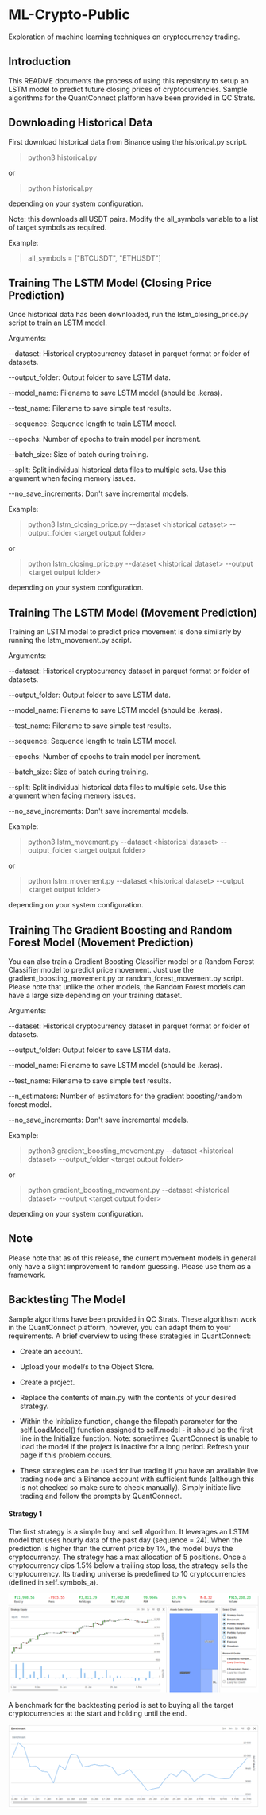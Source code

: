 # ML-Crypto-Public
Exploration of machine learning techniques on cryptocurrency trading.

## Introduction

This README documents the process of using this repository to setup an LSTM model to predict future closing prices of cryptocurrencies. Sample algorithms for the QuantConnect platform have been provided in QC Strats.

## Downloading Historical Data

First download historical data from Binance using the historical.py script.

> python3 historical.py

or

> python historical.py

depending on your system configuration.

Note: this downloads all USDT pairs. Modify the all_symbols variable to a list of target symbols as required.

Example:

> all_symbols = ["BTCUSDT", "ETHUSDT"]

## Training The LSTM Model (Closing Price Prediction)

Once historical data has been downloaded, run the lstm_closing_price.py script to train an LSTM model.

Arguments:

--dataset: Historical cryptocurrency dataset in parquet format or folder of datasets.

--output_folder: Output folder to save LSTM data.

--model_name: Filename to save LSTM model (should be .keras).

--test_name: Filename to save simple test results.

--sequence: Sequence length to train LSTM model.

--epochs: Number of epochs to train model per increment.

--batch_size: Size of batch during training.

--split: Split individual historical data files to multiple sets. Use this argument when facing memory issues.

--no_save_increments: Don't save incremental models.

Example:

> python3 lstm_closing_price.py --dataset \<historical dataset> --output_folder \<target output folder>

or

> python lstm_closing_price.py --dataset \<historical dataset> --output \<target output folder>

depending on your system configuration.

## Training The LSTM Model (Movement Prediction)

Training an LSTM model to predict price movement is done similarly by running the lstm_movement.py script. 

Arguments:

--dataset: Historical cryptocurrency dataset in parquet format or folder of datasets.

--output_folder: Output folder to save LSTM data.

--model_name: Filename to save LSTM model (should be .keras).

--test_name: Filename to save simple test results.

--sequence: Sequence length to train LSTM model.

--epochs: Number of epochs to train model per increment.

--batch_size: Size of batch during training.

--split: Split individual historical data files to multiple sets. Use this argument when facing memory issues.

--no_save_increments: Don't save incremental models.

Example:

> python3 lstm_movement.py --dataset \<historical dataset> --output_folder \<target output folder>

or

> python lstm_movement.py --dataset \<historical dataset> --output \<target output folder>

depending on your system configuration.

## Training The Gradient Boosting and Random Forest Model (Movement Prediction)

You can also train a Gradient Boosting Classifier model or a Random Forest Classifier model to predict price movement. Just use the gradient_boosting_movement.py or random_forest_movement.py script. Please note that unlike the other models, the Random Forest models can have a large size depending on your training dataset.

Arguments:

--dataset: Historical cryptocurrency dataset in parquet format or folder of datasets.

--output_folder: Output folder to save LSTM data.

--model_name: Filename to save LSTM model (should be .keras).

--test_name: Filename to save simple test results.

--n_estimators: Number of estimators for the gradient boosting/random forest model.

--no_save_increments: Don't save incremental models.

Example:

> python3 gradient_boosting_movement.py --dataset \<historical dataset> --output_folder \<target output folder>

or

> python gradient_boosting_movement.py --dataset \<historical dataset> --output \<target output folder>

depending on your system configuration.

## Note

Please note that as of this release, the current movement models in general only have a slight improvement to random guessing. Please use them as a framework. 

## Backtesting The Model

Sample algorithms have been provided in QC Strats. These algorithsm work in the QuantConnect platform, however, you can adapt them to your requirements. A brief overview to using these strategies in QuantConnect:

- Create an account.

- Upload your model/s to the Object Store.

- Create a project.

- Replace the contents of main.py with the contents of your desired strategy.

- Within the Initialize function, change the filepath parameter for the self.LoadModel() function assigned to self.model - it should be the first line in the Initialize function. Note: sometimes QuantConnect is unable to load the model if the project is inactive for a long period. Refresh your page if this problem occurs.

- These strategies can be used for live trading if you have an available live trading node and a Binance account with sufficient funds (although this is not checked so make sure to check manually). Simply initiate live trading and follow the prompts by QuantConnect.

#### Strategy 1

The first strategy is a simple buy and sell algorithm. It leverages an LSTM model that uses hourly data of the past day (sequence = 24). When the prediction is higher than the current price by 1%, the model buys the cryptocurrency. The strategy has a max allocation of 5 positions. Once a cryptocurrency dips 1.5% below a trailing stop loss, the strategy sells the cryptocurrency. Its trading universe is predefined to 10 cryptocurrencies (defined in self.symbols_a).

![Results of Strategy 1](QC%20Strats/Strat%201%20-%20Equity.png)

A benchmark for the backtesting period is set to buying all the target cryptocurrencies at the start and holding until the end.

![Benchmark of Strategy 1](QC%20Strats/Strat%201%20-%20Benchmark.png)
